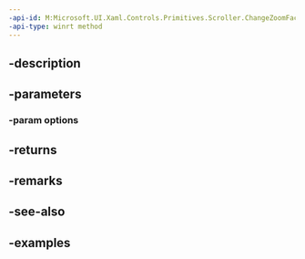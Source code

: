```yaml
---
-api-id: M:Microsoft.UI.Xaml.Controls.Primitives.Scroller.ChangeZoomFactor(Microsoft.UI.Xaml.Controls.ScrollerChangeZoomFactorOptions)
-api-type: winrt method
---
```


## -description

## -parameters

### -param options

## -returns

## -remarks

## -see-also

## -examples


